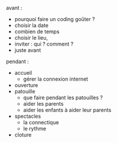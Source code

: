 avant :

- pourquoi faire un coding goûter ?
- choisir la date
- combien de temps
- choisir le lieu,
- inviter : qui ? comment ?
- juste avant

pendant :

- accueil
  - gérer la connexion internet
- ouverture
- patouille
  - que faire pendant les patouilles ?
  - aider les parents
  - aider les enfants à aider leur parents
- spectacles
  - la connectique
  - le rythme
- cloture
